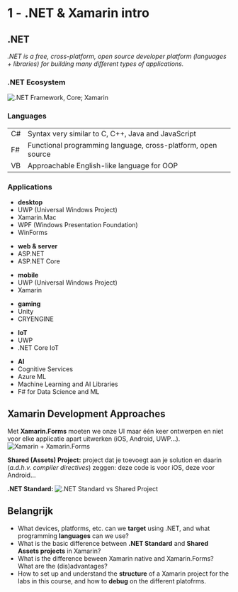 # 1 - .NET & Xamarin intro
## .NET
*.NET is a free, cross-platform, open source developer platform (languages + libraries) for building many different types of applications.*

### .NET Ecosystem
![.NET Framework, Core; Xamarin](https://i.imgur.com/kW4oN8k.png)

### Languages
|||
|--|--|
| C# | Syntax very similar to C, C++, Java and JavaScript |
| F# | Functional programming language, cross-platform, open source |
| VB | Approachable English-like language for OOP |

### Applications
- **desktop**
- UWP (Universal Windows Project)
- Xamarin.Mac
- WPF (Windows Presentation Foundation)
- WinForms

+ **web & server**
+ ASP.NET
+ ASP.NET Core

- **mobile**
- UWP (Universal Windows Project)
- Xamarin

+ **gaming**
+ Unity
+ CRYENGINE

- **IoT**
- UWP
- .NET Core IoT

+ **AI**
+ Cognitive Services
+ Azure ML
+ Machine Learning and AI Libraries
+ F# for Data Science and ML

## Xamarin Development Approaches
Met **Xamarin.Forms** moeten we onze UI maar één keer ontwerpen en niet voor elke applicatie apart uitwerken (iOS, Android, UWP...).
![Xamarin + Xamarin.Forms](https://i.imgur.com/iW0qbpb.png)

**Shared (Assets) Project:** project dat je toevoegt aan je solution en daarin (*a.d.h.v. compiler directives*) zeggen: deze code is voor iOS, deze voor Android...

**.NET Standard:** 
![.NET Standard vs Shared Project](https://i.imgur.com/RyHhsfI.png)

## Belangrijk
- What devices, platforms, etc. can we **target** using .NET, and what programming **languages** can we use?
- What is the basic difference between **.NET Standard** and **Shared Assets projects** in Xamarin?
- What is the difference beween Xamarin native and Xamarin.Forms? What are the (dis)advantages?
- How to set up and understand the **structure** of a Xamarin project for the labs in this course, and how to **debug** on the different platofrms.
<!--stackedit_data:
eyJoaXN0b3J5IjpbLTExNDM1NTM3MzksLTEwNjQzODE4N119
-->